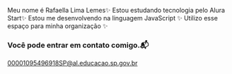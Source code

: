 Meu nome é Rafaella Lima Lemes✨
Estou estudando tecnologia pelo Alura Start✨
Estou me desenvolvendo na linguagem JavaScript ✨
Utilizo esse espaço para minha organização ✨

### Você pode entrar em contato comigo.📬

00001095496918SP@al.educacao.sp.gov.br
